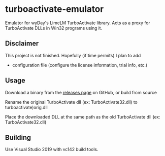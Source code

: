 # turboactivate-emulator
Emulator for wyDay's LimeLM TurboActivate library. Acts as a proxy for TurboActivate DLLs in Win32 programs using it.

## Disclaimer
This project is not finished. Hopefully (if time permits) I plan to add
* configuration file (configure the license information, trial info, etc.)

## Usage
Download a binary from the [releases page](https://github.com/relative/turboactivate-emulator/releases/latest) on GitHub, or build from source

Rename the original TurboActivate dll (ex: TurboActivate32.dll) to turboactivate)orig.dll  

Place the downloaded DLL at the same path as the old TurboActivate dll (ex: TurboActivate32.dll)

## Building
Use Visual Studio 2019 with vc142 build tools.
